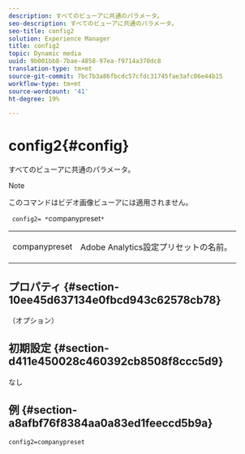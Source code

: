 ```yaml
---
description: すべてのビューアに共通のパラメータ。
seo-description: すべてのビューアに共通のパラメータ。
seo-title: config2
solution: Experience Manager
title: config2
topic: Dynamic media
uuid: 9b001bb8-7bae-4858-97ea-f9714a370dc8
translation-type: tm+mt
source-git-commit: 7bc7b3a86fbcdc57cfdc31745fae3afc06e44b15
workflow-type: tm+mt
source-wordcount: '41'
ht-degree: 19%

---
```



# config2{#config}

すべてのビューアに共通のパラメータ。

>[!NOTE]
>
>このコマンドはビデオ画像ビューアには適用されません。

` config2= *`companypreset`*`

<table id="table_9B98C97485DD4DEB8A6ECBCE8DF6B886"> 
 <tbody> 
  <tr> 
   <td colname="col1"> <p> <span class="codeph"> <span class="varname"> companypreset</span> </span> </p> </td> 
   <td colname="col2"> <p> <span class="keyword">Adobe Analytics</span>設定プリセットの名前。 </p> </td> 
  </tr> 
 </tbody> 
</table>

## プロパティ {#section-10ee45d637134e0fbcd943c62578cb78}

（オプション）

## 初期設定 {#section-d411e450028c460392cb8508f8ccc5d9}

なし

## 例 {#section-a8afbf76f8384aa0a83ed1feeccd5b9a}

```
config2=companypreset
```

